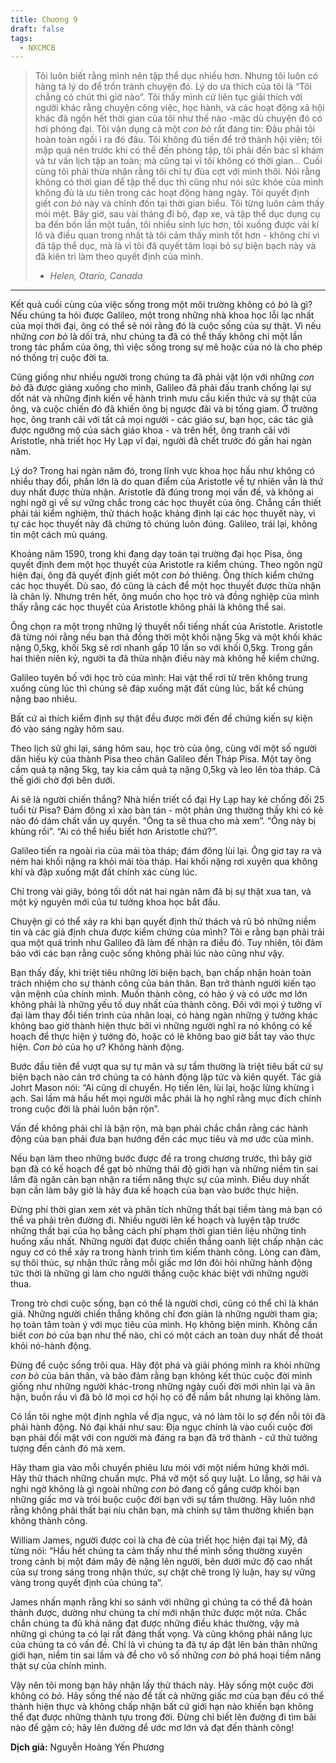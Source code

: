 ```yaml
---
title: Chương 9
draft: false
tags:
  - NXCMCB
---
```


> Tôi luôn biết rằng mình nên tập thể dục nhiều hơn. Nhưng tôi luôn có hàng tá lý do để trốn tránh chuyện đó. Lý do ưa thích của tôi là “Tôi chẳng có chút thì giờ nào”. Tôi thấy mình cứ liên tục giải thích với người khác rằng chuyện công việc, học hành, và các hoạt động xã hội khác đã ngốn hết thời gian của tôi như thế nào -mặc dù chuyện đó có hơi phóng đại. Tôi vận dụng cả một _con bò_ rất đáng tin: Đâu phải tôi hoàn toàn ngồi ì ra đó đâu. Tôi không đủ tiền để trở thành hội viên; tôi mập quá nên trước khi có thể đến phòng tập, tôi phải đến bác sĩ khám và tư vấn lịch tập an toàn; mà cũng tại vì tôi không có thời gian... Cuối cùng tôi phải thừa nhận rằng tôi chỉ tự đùa cợt với mình thôi. Nói rằng không có thời gian để tập thể dục thì cũng như nói sức khỏe của mình không đủ là ưu tiên trong các hoạt động hàng ngày. Tôi quyết định giết _con bò_ này và chỉnh đốn tại thời gian biểu. Tôi từng luôn cảm thấy mỏi mệt. Bây giờ, sau vài tháng đi bộ, đạp xe, và tập thể dục dụng cụ ba đến bốn lần một tuần, tôi nhiều sinh lực hơn, tôi xuống được vài kí lô và điều quan trong nhất tà tôi cảm thấy mình tốt hơn - không chỉ vì đã tập thể dục, mà là vì tôi đã quyết tâm loại bỏ sự biện bạch này và đã kiên trì làm theo quyết định của mình.
>
> - _Helen, Otario, Canada_

---

Kết quả cuối cùng của việc sống trong một môi trường không có _bò_ là gì? Nếu chúng ta hỏi được Galileo, một trong những nhà khoa học lỗi lạc nhất của mọi thời đại, ông có thể sẽ nói rằng đó là cuộc sống của sự thật. Vì nếu những _con bò_ là dối trá, như chúng ta đã có thể thấy không chỉ một lần trong tác phẩm của ông, thì việc sống trong sự mê hoặc của nó là cho phép nó thống trị cuộc đời ta.

Cũng giống như nhiều người trong chúng ta đã phải vật lộn với những _con bò_ đã được giáng xuống cho mình, Galileo đã phải đấu tranh chống lại sự dốt nát và những định kiến về hành trình mưu cầu kiến thức và sự thật của ông, và cuộc chiến đó đã khiến ông bị ngược đãi và bị tống giam. Ở trường học, ông tranh cãi với tất cả mọi người - các giáo sư, bạn học, các tác giả được ngưỡng mộ của sách giáo khoa - và trên hết, ông tranh cãi với Aristotle, nhà triết học Hy Lạp vĩ đại, người đã chết trước đó gần hai ngàn năm.

Lý do? Trong hai ngàn năm đó, trong lĩnh vực khoa học hầu như không có nhiều thay đổi, phần lớn là do quan điểm của Aristotle về tự nhiên vẫn là thứ duy nhất được thừa nhận. Aristotle đã đúng trong mọi vấn đề, và không ai nghi ngờ gì về sự vững chắc trong các học thuyết của ông. Chẳng cần thiết phải tái kiểm nghiệm, thử thách hoặc khảng định lại các học thuyết này, vì tự các học thuyết này đã chứng tỏ chúng luôn đúng. Galileo, trái lại, không tin một cách mù quáng.

Khoảng năm 1590, trong khi đang dạy toán tại trường đại học Pisa, ông quyết định đem một học thuyết của Aristotle ra kiểm chúng. Theo ngôn ngữ hiện đại, ông đã quyết định giết một _con bò_ thiêng. Ông thích kiểm chứng các học thuyết. Dù sao, đó cũng là cách để một học thuyết được thừa nhận là chân lý. Nhưng trên hết, ông muốn cho học trò và đồng nghiệp của mình thấy rằng các học thuyết của Aristotle không phải là không thể sai.

Ông chọn ra một trong những lý thuyết nổi tiếng nhất của Aristotle. Aristotle đã từng nói rằng nếu bạn thả đồng thời một khối nặng 5kg và một khối khác nặng 0,5kg, khối 5kg sẽ rơi nhanh gấp 10 lần so với khối 0,5kg. Trong gần hai thiên niên kỷ, người ta đã thừa nhận điều này mà không hề kiểm chứng.

Galileo tuyên bố với học trò của mình: Hai vật thể rơi từ trên không trung xuống cùng lúc thì chúng sẽ đáp xuống mặt đất cùng lúc, bất kể chúng nặng bao nhiêu.

Bất cứ ai thích kiểm định sự thật đều được mời đến để chứng kiến sự kiện đó vào sáng ngày hôm sau.

Theo lịch sử ghi lại, sáng hôm sau, học trò của ông, cùng với một số người dân hiếu kỳ của thành Pisa theo chân Galileo đến Tháp Pisa. Một tay ông cầm quả tạ nặng 5kg, tay kia cầm quả tạ nặng 0,5kg và leo lên tòa tháp. Cả thế giới chờ đợi bên dưới.

Ai sẽ là người chiến thắng? Nhà hiền triết cổ đại Hy Lạp hay kẻ chống đối 25 tuổi từ Pisa? Đám đông xì xào bàn tán - một phản ứng thường thấy khi có kẻ nào đó dám chất vấn uy quyền. “Ông ta sẽ thua cho mà xem”. “Ông này bị khùng rồi”. “Ai có thể hiểu biết hơn Aristotle chứ?”.

Galileo tiến ra ngoài rìa của mái tòa tháp; đám đông lùi lại. Ông giơ tay ra và ném hai khối nặng ra khỏi mái tòa tháp. Hai khối nặng rơi xuyên qua không khí và đập xuống mặt đất chính xác cùng lúc.

Chỉ trong vài giây, bóng tối dốt nát hai ngàn năm đã bị sự thật xua tan, và một kỷ nguyên mới của tư tưởng khoa học bắt đầu.

Chuyện gì có thể xảy ra khi bạn quyết định thử thách và rũ bỏ những niềm tin và các giả định chưa được kiểm chứng của mình? Tôi e rằng bạn phải trải qua một quá trình như Galileo đã làm để nhận ra điều đó. Tuy nhiên, tôi đảm bảo với các bạn rằng cuộc sống không phải lúc nào cũng như vậy.

Bạn thấy đấy, khi triệt tiêu những lời biện bạch, bạn chấp nhận hoàn toàn trách nhiệm cho sự thành công của bản thân. Bạn trở thành người kiến tạo vận mệnh của chính mình. Muốn thành công, có hảo ý và có ước mơ lớn không phải là những yếu tố duy nhất của thành công. Đối với mọi ý tưởng vĩ đại làm thay đổi tiến trình của nhân loại, có hàng ngàn những ý tưởng khác không bao giờ thành hiện thực bởi vì những người nghĩ ra nó không có kế hoạch để thực hiện ý tưởng đó, hoặc có lẽ không bao giờ bắt tay vào thực hiện. _Con bò_ của họ ư? Không hành động.

Bước đầu tiên để vượt qua sự tự mãn và sự tầm thường là triệt tiêu bất cứ sự biện bạch nào cản trở chúng ta có hành động lập tức và kiên quyết. Tác giả Johrt Mason nói: “Ai cũng di chuyển. Họ tiến lên, lùi lại, hoặc lừng khừng ì ạch. Sai lầm mà hầu hết mọi người mắc phải là họ nghĩ rằng mục đích chính trong cuộc đời là phải luôn bận rộn”.

Vấn đề không phải chỉ là bận rộn, mà bạn phải chắc chắn rằng các hành động của bạn phải đưa bạn hướng đến các mục tiêu và mơ ước của mình.

Nếu bạn làm theo những bước được đề ra trong chương trước, thì bây giờ bạn đã có kế hoạch để gạt bỏ những thái độ giới hạn và những niềm tin sai lầm đã ngăn cản bạn nhận ra tiềm năng thực sự của mình. Điều duy nhất bạn cần làm bây giờ là hãy đưa kế hoạch của bạn vào bước thực hiện.

Đừng phí thời gian xem xét và phân tích những thất bại tiềm tàng mà bạn có thể va phải trên đường đi. Nhiều người lên kế hoạch và luyện tập trước những thất bại của họ bằng cách phí phạm thời gian tiên liệu những tình huống xấu nhất. Những người đạt được chiến thắng oanh liệt chấp nhận các nguy cơ có thể xảy ra trong hành trình tìm kiếm thành công. Lòng can đảm, sự thôi thúc, sự nhận thức rằng mỗi giấc mơ lớn đòi hỏi những hành động tức thời là những gì làm cho người thắng cuộc khác biệt với những người thua.

Trong trò chơi cuộc sống, bạn có thể là người chơi, cũng có thể chỉ là khán giả. Những người chiến thắng không chỉ đơn giản là những người tham gia; họ toàn tâm toàn ý với mục tiêu của mình. Họ không biện minh. Không cần biết _con bò_ của bạn như thế nào, chỉ có một cách an toàn duy nhất để thoát khỏi nó-hành động.

Đừng để cuộc sống trôi qua. Hãy đột phá và giải phóng mình ra khỏi những _con bò_ của bản thân, và bảo đảm rằng bạn không kết thúc cuộc đời mình giống như những người khác-trong những ngày cuối đời mới nhìn lại và ân hận, buồn rầu vì đã bỏ lỡ mọi cơ hội họ có để nắm bắt nhưng lại không làm.

Có lần tôi nghe một định nghĩa về địa ngục, và nó làm tôi lo sợ đến nỗi tôi đã phải hành động. Nó đại khái như sau: Địa ngục chính là vào cuối cuộc đời bạn phải đối mặt với con người mà đáng ra bạn đã trở thành - cứ thử tưởng tượng đến cảnh đó mà xem.

Hãy tham gia vào mỗi chuyến phiêu lưu mói với một niềm hứng khởi mới. Hãy thử thách những chuẩn mực. Phá vỡ một số quy luật. Lo lắng, sợ hãi và nghi ngờ không là gì ngoài những _con bò_ đang cố gắng cướp khỏi bạn những giấc mơ và trói buộc cuộc đời bạn với sự tầm thường. Hãy luôn nhớ rằng không phải thất bại níu chân bạn, mà chính sự tâm thường khiến bạn không thành công.

William James, người được coi là cha đẻ của triết học hiện đại tại Mỹ, đã từng nói: “Hầu hết chúng ta cảm thấy như thế mình sống thường xuyên trong cảnh bị một đám mây đè nặng lên người, bên dưới mức độ cao nhất của sự trong sáng trong nhận thức, sự chặt chẽ trong lý luận, hay sự vững vàng trong quyết định của chúng ta”.

James nhấn mạnh rằng khi so sánh với những gì chúng ta có thể đã hoàn thành được, dường như chúng ta chí mới nhận thức được một nửa. Chắc chắn chúng ta đủ khả năng đạt được những điều khác thường, vậy mà những gì chúng ta có lại rất đáng thất vọng. Và cũng không phải năng lực của chúng ta có vấn đề. Chỉ là vì chúng ta đã tự áp đặt lên bản thân những giới hạn, niềm tin sai lầm và để cho vô số những _con bò_ phá hoại tiềm năng thật sự của chính mình.

Vậy nên tôi mong bạn hãy nhận lấy thử thách này. Hãy sống một cuộc đời không có _bò_. Hãy sống thế nào để tất cả những giấc mơ của bạn đều có thể thành hiện thực và không chấp nhận bất cứ giới hạn nào khiến bạn không thể đạt được những thành tựu trong đời. Đừng chỉ biết lên đường đi tìm bãi nào để gặm cỏ; hãy lên đường để ước mơ lớn và đạt đến thành công!

**Dịch giả:** Nguyễn Hoàng Yến Phương
